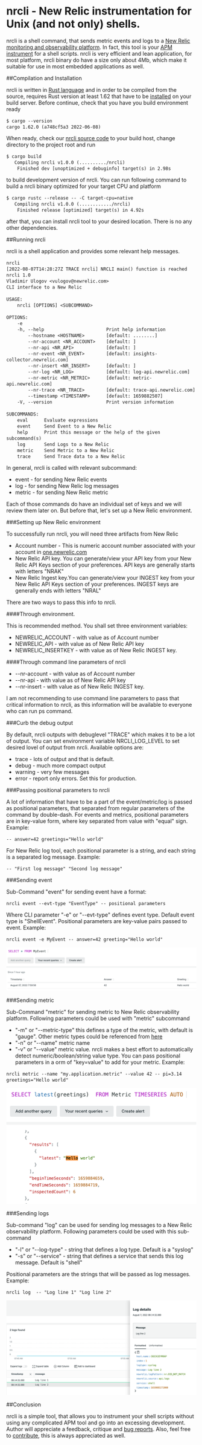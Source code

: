# nrcli - New Relic instrumentation for Unix (and not only) shells.

nrcli is a shell command, that sends metric events and logs to a [New Relic monitoring and observability platform](https://www.newrelic.com). In fact, this tool is your [APM instrument](https://newrelic.com/platform/application-monitoring) for a shell scripts. nrcli is very efficient and lean application, for most platform, nrcli binary do have a size only about 4Mb, which make it suitable for use in most embedded applications as well.

##Compilation and Installation

nrcli is written in [Rust language](https://www.rust-lang.org/) and in order to be compiled from the source, requires Rust version at least 1.62 that have to be [installed](https://www.rust-lang.org/tools/install) on your build server. Before continue, check that you have you build environment ready

```shells
$ cargo --version
cargo 1.62.0 (a748cf5a3 2022-06-08)
```

When ready, check our [nrcli source code](https://github.com/vulogov/nrcli) to your build host, change directory to the project root and run  

```shells
$ cargo build
   Compiling nrcli v1.0.0 (........../nrcli)
    Finished dev [unoptimized + debuginfo] target(s) in 2.98s
```

to build development version of nrcli. You can run following command to build a nrcli binary optimized for your target CPU and platform

```shells
$ cargo rustc --release -- -C target-cpu=native
   Compiling nrcli v1.0.0 (............/nrcli)
    Finished release [optimized] target(s) in 4.92s
```

after that, you can install nrcli tool to your desired location. There is no any other dependencies.

##Running nrcli

nrcli is a shell application and provides some relevant help messages.

```shells
nrcli
[2022-08-07T14:28:27Z TRACE nrcli] NRCLI main() function is reached
nrcli 1.0
Vladimir Ulogov <vulogov@newrelic.com>
CLI interface to a New Relic

USAGE:
    nrcli [OPTIONS] <SUBCOMMAND>

OPTIONS:
    -e
    -h, --help                       Print help information
        --hostname <HOSTNAME>        [default: ........]
        --nr-account <NR_ACCOUNT>    [default: ]
        --nr-api <NR_API>            [default: ]
        --nr-event <NR_EVENT>        [default: insights-collector.newrelic.com]
        --nr-insert <NR_INSERT>      [default: ]
        --nr-log <NR_LOG>            [default: log-api.newrelic.com]
        --nr-metric <NR_METRIC>      [default: metric-api.newrelic.com]
        --nr-trace <NR_TRACE>        [default: trace-api.newrelic.com]
        --timestamp <TIMESTAMP>      [default: 1659882507]
    -V, --version                    Print version information

SUBCOMMANDS:
    eval      Evaluate expressions
    event     Send Event to a New Relic
    help      Print this message or the help of the given subcommand(s)
    log       Send Logs to a New Relic
    metric    Send Metric to a New Relic
    trace     Send Trace data to a New Relic
```

In general, nrcli is called with relevant subcommand:

- event - for sending New Relic events
- log - for sending New Relic log messages
- metric - for sending New Relic metric

Each of those commands do have an individual set of keys and we will review them later on. But before that, let's set up a New Relic environment.

###Setting up New Relic environment

To successfully run nrcli, you will need three artifacts from New Relic

- Account number - This is numeric account number associated with your account in [one.newrelic.com](https://one.newrelic.com)
- New Relic API key. You can generate/view your API key from your New Relic API Keys section of your preferences. API keys are generally starts with letters "NRAK"
- New Relic Ingest key.You can generate/view your INGEST key from your New Relic API Keys section of your preferences. INGEST keys are generally ends with letters "NRAL"

There are two ways to pass this info to nrcli.

####Through environment.

This is recommended method. You shall set three environment variables:

- NEWRELIC_ACCOUNT - with value as of Account number
- NEWRELIC_API - with value as of New Relic API key
- NEWRELIC_INSERTKEY - with value as of New Relic INGEST key.

####Through command line parameters of nrcli

- --nr-account - with value as of Account number
- --nr-api - with value as of New Relic API key
- --nr-insert - with value as of New Relic INGEST key.

I am not recommending to use command line parameters to pass that critical information to nrcli, as this information will be available to everyone who can run ps command.

###Curb the debug output

By default, nrcli outputs with debuglevel "TRACE" which makes it to be a lot of output. You can set environment variable NRCLI_LOG_LEVEL to set desired lovel of output from nrcli. Available options are:

- trace - lots of output and that is default.
- debug - much more compact output
- warning - very few messages
- error - report only errors. Set this for production.

###Passing positional parameters to nrcli

A lot of information that have to be a part of the event/metric/log is passed as positional parameters, that separated from regular parameters of the command by double-dash. For events and metrics, positional parameters are in key-value form, where key separated from value with "equal" sign. Example:

```
-- answer=42 greetings="Hello world"
```

For New Relic log tool, each positional parameter is a string, and each string is a separated log message. Example:

```
-- "First log message" "Second log message"
```

###Sending event

Sub-Command "event" for sending event have a format:

```
nrcli event --evt-type "EventType" -- positional parameters
```

Where CLI parameter "-e" or "--evt-type" defines event type. Default event type is "ShellEvent". Positional parameters are key-value pairs passed to event. Example:

```shells
nrcli event -e MyEvent -- answer=42 greeting="Hello world"
```
![sent event](documentation/event.png)

###Sending metric

Sub-Command "metric" for sending metric to New Relic observability platform. Following parameters could be used with "metric" subcommand

- "-m" or "--metric-type" this defines a type of the metric, with default is "gauge". Other metric types could be referenced from [here](https://docs.newrelic.com/docs/data-apis/understand-data/metric-data/metric-data-type/)
- "-n" or "--name" metric name
- "-v" or "--value" metric value. nrcli makes a best effort to automatically detect numeric/boolean/string value type. You can pass positional parameters in a orm of "key=value" to add for your metric. Example:

```
nrcli metric --name "my.application.metric" --value 42 -- pi=3.14 greetings="Hello world"
```
![sent metric](documentation/metric.png)

###Sending logs

Sub-command "log" can be used for sending log messages to a New Relic observability platform. Following parameters could be used with this sub-command

- "-l" or "--log-type" - string that defines a log type. Default is a "syslog"
- "-s" or "--service" - string that defines a service that sends this log message. Default is "shell"

Positional parameters are the strings that will be passed as log messages. Example:

```
nrcli log  -- "Log line 1" "Log line 2"
```
![sent log](documentation/log.png)

##Conclusion

nrcli is a simple tool, that allows you to instrument your shell scripts without using any complicated APM tool and go into  an excessing development. Author will appreciate a feedback, critique and [bug reports](https://github.com/vulogov/nrcli/issues). Also, feel free to [contribute](https://github.com/vulogov/nrcli/pulls), this is always appreciated as well.
